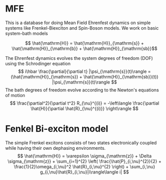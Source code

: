 # MFE
This is a database for doing Mean Field Ehrenfest dynamics on simple systems like Frenkel-Biexciton and Spin-Boson models.
We work on basic system-bath models
```math
    \hat{\mathrm{H}} = \hat{\mathrm{H}}_{\mathrm{s}} + \hat{\mathrm{H}}_{\mathrm{b}} + \hat{\mathrm{H}}_{\mathrm{sb}}
```
The Ehrenfest dynamics evolves the system degrees of freedom (DOF) using the Schrodinger equation
$$
    i\hbar \frac{\partial}{\partial t} |\psi_{\mathrm{s}}(t)\rangle = (\hat{\mathrm{H}}_{\mathrm{s}} + \hat{\mathrm{H}}_{\mathrm{sb}}(t)) |\psi_{\mathrm{s}}(t)\rangle
$$
The bath degrees of freedom evolve according to the Newton's equations of motion
$$
    \frac{\partial^2}{\partial t^2} R_{\nu}^{(i)} = -\left\langle \frac{\partial \hat{H}}{\partial \hat{R}_{\nu}^{(i)}} \right\rangle
$$


# Fenkel Bi-exciton model
The simple Frenkel excitons consists of two states electronically coupled while having their own dephasing environments.
$$
    \hat{\mathrm{H}} = \varepsilon \sigma_{\mathrm{z}} + \Delta \sigma_{\mathrm{z}} + \sum_{i=1}^{2} \left( \frac{\hat{P}_{i,\nu}^{2}}{2} + \frac{1}{2}\omega_{i,\nu}^2 \hat{R}_{i,\nu}^{2} \right) + \sum_{i,\nu} g_{i,\nu}\hat{R}_{i,\nu}|i\rangle\langle i|
$$